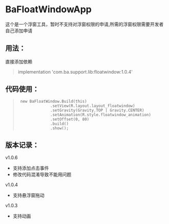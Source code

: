 # BaFloatWindowApp
这个是一个浮窗工具，暂时不支持对浮窗权限的申请,所需的浮窗权限需要开发者自己添加申请
## 用法：

直接添加依赖
> implementation 'com.ba.support.lib:floatwindow:1.0.4'

## 代码使用：
>      new BaFloatWindow.Build(this)
>                   .setView(R.layout.layout_floatwindow)
>                   .setGravity(Gravity.TOP | Gravity.CENTER)
>                   .setAnimation(R.style.floatwindow_animation)
>                   .setOffset(0, 80)
>                   .build()
>                   .show();

## 版本记录：
v1.0.6
- 支持添加点击事件
- 修改代码混淆导致不能用问题

v1.0.4
- 支持悬浮窗拖动

v1.0.3
- 支持动画
